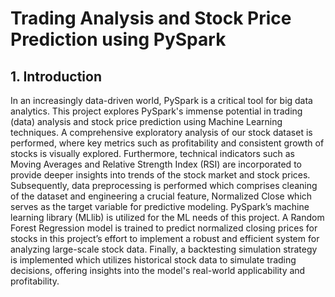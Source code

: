 # Trading Analysis and Stock Price Prediction using PySpark

## 1. Introduction 
In an increasingly data-driven world, PySpark is a critical tool for big data analytics. This project explores PySpark's immense potential in trading (data) analysis and stock price prediction using Machine Learning techniques. A comprehensive exploratory analysis of our stock dataset is performed, where key metrics such as profitability and consistent growth of stocks is visually explored. Furthermore, technical indicators such as Moving Averages and Relative Strength Index (RSI) are incorporated to provide deeper insights into trends of the stock market and stock prices. Subsequently, data preprocessing is performed which comprises cleaning of the dataset and engineering a crucial feature, Normalized Close which serves as the target variable for predictive modeling. PySpark’s machine learning library (MLlib) is utilized for the ML needs of this project. A Random Forest Regression model is trained to predict normalized closing prices for stocks in this project’s effort to implement a robust and efficient system for analyzing large-scale stock data. Finally,  a backtesting simulation strategy is implemented which utilizes historical stock data to simulate trading decisions, offering insights into the model's real-world applicability and profitability.
